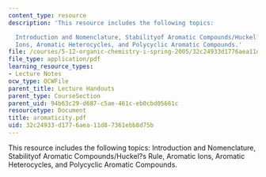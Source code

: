 ```yaml
---
content_type: resource
description: 'This resource includes the following topics:

  Introduction and Nomenclature, Stabilityof Aromatic Compounds/Huckel?s Rule, Aromatic
  Ions, Aromatic Heterocycles, and Polycyclic Aromatic Compounds.'
file: /courses/5-12-organic-chemistry-i-spring-2005/32c24933d1776aea11d87361ebb8d75b_aromaticity.pdf
file_type: application/pdf
learning_resource_types:
- Lecture Notes
ocw_type: OCWFile
parent_title: Lecture Handouts
parent_type: CourseSection
parent_uid: 94b63c29-d687-c5ae-461c-eb0cbd05661c
resourcetype: Document
title: aromaticity.pdf
uid: 32c24933-d177-6aea-11d8-7361ebb8d75b
---
```

This resource includes the following topics:
Introduction and Nomenclature, Stabilityof Aromatic Compounds/Huckel?s Rule, Aromatic Ions, Aromatic Heterocycles, and Polycyclic Aromatic Compounds.

